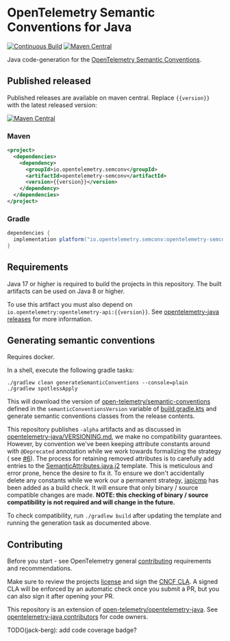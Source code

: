 # OpenTelemetry Semantic Conventions for Java
[![Continuous Build][ci-image]][ci-url]
[![Maven Central][maven-image]][maven-url]

Java code-generation for the [OpenTelemetry Semantic Conventions](https://github.com/open-telemetry/semantic-conventions).

## Published released

Published releases are available on maven central. Replace `{{version}}` with the latest released version:

[![Maven Central][maven-image]][maven-url]

### Maven

```xml
<project>
  <dependencies>
    <dependency>
      <groupId>io.opentelemetry.semconv</groupId>
      <artifactId>opentelemetry-semconv</artifactId>
      <version>{{version}}</version>
    </dependency>
  </dependencies>
</project>
```

### Gradle

```groovy
dependencies {
  implementation platform("io.opentelemetry.semconv:opentelemetry-semconv:{{version}}")
}
```

## Requirements

Java 17 or higher is required to build the projects in this repository. The built artifacts can be
used on Java 8 or higher.

To use this artifact you must also depend on `io.opentelemetry:opentelemetry-api:{{version}}`.
See [opentelemetry-java releases](https://github.com/open-telemetry/opentelemetry-java#releases) for
more information.

## Generating semantic conventions

Requires docker.

In a shell, execute the following gradle tasks:

```shell
./gradlew clean generateSemanticConventions --console=plain
./gradlew spotlessApply
```

This will download the version
of [open-telemetry/semantic-conventions](https://github.com/open-telemetry/semantic-conventions)
defined in the `semanticConventionsVersion` variable of [build.gradle.kts](./build.gradle.kts) and
generate semantic conventions classes from the release contents.

This repository publishes `-alpha` artifacts and as discussed
in [opentelemetry-java/VERSIONING.md](https://github.com/open-telemetry/opentelemetry-java/blob/main/VERSIONING.md),
we make no compatibility guarantees. However, by convention we've been keeping attribute constants
around with `@Deprecated` annotation while we work towards formalizing the strategy (
see [#6](https://github.com/open-telemetry/semantic-conventions-java/issues/6)). The process for
retaining removed attributes is to carefully add entries to
the [SemanticAttributes.java.j2](./buildscripts/templates/SemanticAttributes.java.j2) template. This
is meticulous and error prone, hence the desire to fix it. To ensure we don't accidentally delete
any constants while we work our a permanent
strategy, [japicmp](./buildSrc/src/main/kotlin/otel.japicmp-conventions.gradle.kts) has been added
as a build check. It will ensure that only binary / source compatible changes are made. **NOTE: this
checking of binary / source compatibility is not required and will change in the future.**

To check compatibility, run `./gradlew build` after updating the template and running the generation task as documented above.

## Contributing

Before you start - see OpenTelemetry
general [contributing](https://github.com/open-telemetry/community/blob/main/CONTRIBUTING.md)
requirements and recommendations.

Make sure to review the projects [license](LICENSE) and sign
the [CNCF CLA](https://identity.linuxfoundation.org/projects/cncf). A signed CLA will be enforced by
an automatic check once you submit a PR, but you can also sign it after opening your PR.

This repository is an extension
of [open-telemetry/opentelemetry-java](https://github.com/open-telemetry/opentelemetry-java).
See [opentelemetry-java contributors](https://github.com/open-telemetry/opentelemetry-java#contributing)
for code owners.

[ci-image]: https://github.com/open-telemetry/semantic-conventions-java/workflows/Build/badge.svg
[ci-url]: https://github.com/open-telemetry/semantic-conventions-java/actions?query=workflow%3Abuild+branch%3Amain
[maven-image]: https://maven-badges.herokuapp.com/maven-central/io.opentelemetry.semconv/opentelemetry-semconv/badge.svg
[maven-url]: https://maven-badges.herokuapp.com/maven-central/io.opentelemetry.semconv/opentelemetry-semconv

TODO(jack-berg): add code coverage badge?
